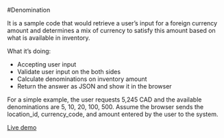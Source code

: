 #Denomination

It is a sample code that would retrieve a user’s input for a foreign currency amount and determines a mix of currency to satisfy this amount based on what is available in inventory.

What it’s doing:

-   Accepting user input
-   Validate user input on the both sides
-   Calculate denominations on inventory amount
-   Return the answer as JSON and show it in the browser

For a simple example, the user requests 5,245 CAD and the available denominations are 5, 10, 20, 100, 500.
Assume the browser sends the location\_id, currency\_code, and amount entered by the user to the system.

[Live demo](http://home.ekriv.com/CXI/denom_json.html)
